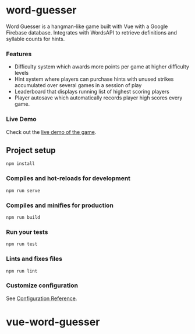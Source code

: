 # word-guesser
Word Guesser is a hangman-like game built with Vue with a Google Firebase database. Integrates with WordsAPI to retrieve definitions and syllable counts for hints. 

### Features
- Difficulty system which awards more points per game at higher difficulty levels
- Hint system where players can purchase hints with unused strikes accumulated over several games in a session of play
- Leaderboard that displays running list of highest scoring players
- Player autosave which automatically records player high scores every game.

### Live Demo
Check out the [live demo of the game](http://word-guesser.netlify.com).

## Project setup
```
npm install
```

### Compiles and hot-reloads for development
```
npm run serve
```

### Compiles and minifies for production
```
npm run build
```

### Run your tests
```
npm run test
```

### Lints and fixes files
```
npm run lint
```

### Customize configuration
See [Configuration Reference](https://cli.vuejs.org/config/).
# vue-word-guesser
